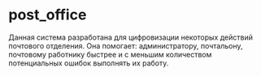 # post_office
Данная система разработана для цифровизации некоторых действий почтового отделения. Она помогает: администратору, почтальону, почтовому работнику быстрее и с меньшим количеством потенциальных ошибок выполнять их работу.
